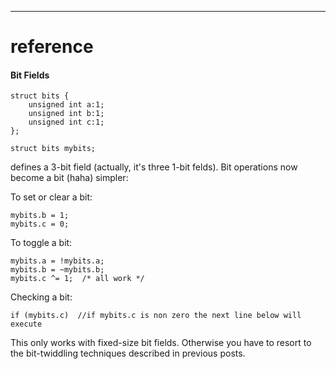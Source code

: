 

--------------
# reference
#### Bit Fields

```
struct bits {
    unsigned int a:1;
    unsigned int b:1;
    unsigned int c:1;
};

struct bits mybits;
```

defines a 3-bit field (actually, it's three 1-bit felds). Bit operations now become a bit (haha) simpler:

To set or clear a bit:

```
mybits.b = 1;
mybits.c = 0;
```

To toggle a bit:

```
mybits.a = !mybits.a;
mybits.b = ~mybits.b;
mybits.c ^= 1;  /* all work */
```

Checking a bit:

```
if (mybits.c)  //if mybits.c is non zero the next line below will execute
```

This only works with fixed-size bit fields. Otherwise you have to resort to the bit-twiddling techniques described in previous posts.
